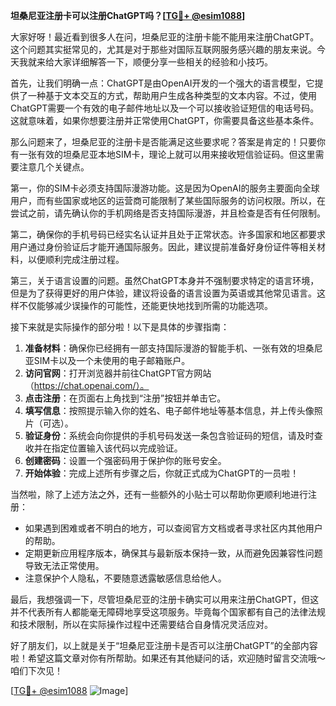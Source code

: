**坦桑尼亚注册卡可以注册ChatGPT吗？[[TG💪+ @esim1088](https://t.me/s/esim1088)]**

大家好呀！最近看到很多人在问，坦桑尼亚的注册卡能不能用来注册ChatGPT。这个问题其实挺常见的，尤其是对于那些对国际互联网服务感兴趣的朋友来说。今天我就来给大家详细解答一下，顺便分享一些相关的经验和小技巧。

首先，让我们明确一点：ChatGPT是由OpenAI开发的一个强大的语言模型，它提供了一种基于文本交互的方式，帮助用户生成各种类型的文本内容。不过，使用ChatGPT需要一个有效的电子邮件地址以及一个可以接收验证短信的电话号码。这就意味着，如果你想要注册并正常使用ChatGPT，你需要具备这些基本条件。

那么问题来了，坦桑尼亚的注册卡是否能满足这些要求呢？答案是肯定的！只要你有一张有效的坦桑尼亚本地SIM卡，理论上就可以用来接收短信验证码。但这里需要注意几个关键点。

第一，你的SIM卡必须支持国际漫游功能。这是因为OpenAI的服务主要面向全球用户，而有些国家或地区的运营商可能限制了某些国际服务的访问权限。所以，在尝试之前，请先确认你的手机网络是否支持国际漫游，并且检查是否有任何限制。

第二，确保你的手机号码已经实名认证并且处于正常状态。许多国家和地区都要求用户通过身份验证后才能开通国际服务。因此，建议提前准备好身份证件等相关材料，以便顺利完成注册过程。

第三，关于语言设置的问题。虽然ChatGPT本身并不强制要求特定的语言环境，但是为了获得更好的用户体验，建议将设备的语言设置为英语或其他常见语言。这样不仅能够减少误操作的可能性，还能更快地找到所需的功能选项。

接下来就是实际操作的部分啦！以下是具体的步骤指南：

1. **准备材料**：确保你已经拥有一部支持国际漫游的智能手机、一张有效的坦桑尼亚SIM卡以及一个未使用的电子邮箱账户。
2. **访问官网**：打开浏览器并前往ChatGPT官方网站（https://chat.openai.com/）。
3. **点击注册**：在页面右上角找到“注册”按钮并单击它。
4. **填写信息**：按照提示输入你的姓名、电子邮件地址等基本信息，并上传头像照片（可选）。
5. **验证身份**：系统会向你提供的手机号码发送一条包含验证码的短信，请及时查收并在指定位置输入该代码以完成验证。
6. **创建密码**：设置一个强密码用于保护你的账号安全。
7. **开始体验**：完成上述所有步骤之后，你就正式成为ChatGPT的一员啦！

当然啦，除了上述方法之外，还有一些额外的小贴士可以帮助你更顺利地进行注册：

- 如果遇到困难或者不明白的地方，可以查阅官方文档或者寻求社区内其他用户的帮助。
- 定期更新应用程序版本，确保其与最新版本保持一致，从而避免因兼容性问题导致无法正常使用。
- 注意保护个人隐私，不要随意透露敏感信息给他人。

最后，我想强调一下，尽管坦桑尼亚的注册卡确实可以用来注册ChatGPT，但这并不代表所有人都能毫无障碍地享受这项服务。毕竟每个国家都有自己的法律法规和技术限制，所以在实际操作过程中还需要结合自身情况灵活应对。

好了朋友们，以上就是关于“坦桑尼亚注册卡是否可以注册ChatGPT”的全部内容啦！希望这篇文章对你有所帮助。如果还有其他疑问的话，欢迎随时留言交流哦～咱们下次见！

[[TG💪+ @esim1088](https://t.me/s/esim1088) ![Image](https://i.postimg.cc/4NQfJmqS/Snipaste-2025-05-13-00-14-12.png)]